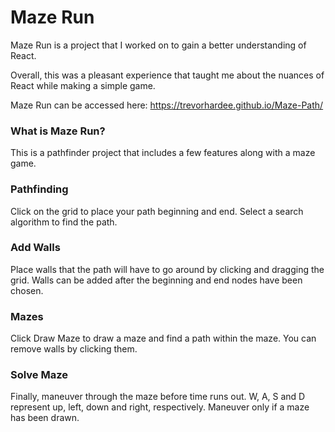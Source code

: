 # Maze Run
Maze Run is a project that I worked on to gain a better understanding of React. 

Overall, this was a pleasant experience that taught me about the nuances of React while making a simple game.

Maze Run can be accessed here: https://trevorhardee.github.io/Maze-Path/

### What is Maze Run?

This is a pathfinder project that includes a few features along with a maze game.

### Pathfinding

Click on the grid to place your path beginning and end. Select a search algorithm to find the path.

### Add Walls

Place walls that the path will have to go around by clicking and dragging the grid. Walls can be added after the beginning and end nodes have been chosen.

### Mazes

Click Draw Maze to draw a maze and find a path within the maze. You can remove walls by clicking them.

### Solve Maze

Finally, maneuver through the maze before time runs out. W, A, S and D represent up, left, down and right, respectively. Maneuver only if a maze has been drawn.
